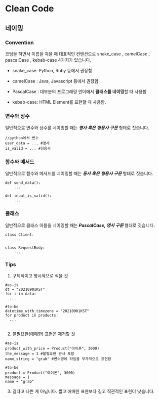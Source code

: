 # Clean Code

## 네이밍

### Convention
코딩을 하면서 이름을 지을 때 대표적인 컨벤션으로 snake_case , camelCase , pascalCase , kebab-case 4가지가 있습니다.
- snake_case: Python, Ruby 등에서 권장함

- camelCase : Java, Javascript 등에서 권장함

- PascalCase : 대부분의 프로그래밍 언어에서 **클래스를 네이밍**할 때 사용함

- kebab-case: HTML Element를 표현할 때 사용함.

### 변수와 상수
일반적으로 변수와 상수를 네이밍할 때는 ***명사 혹은 형용사 구문*** 형태로 짓습니다.
```
//python에서 변수
user_data = ... #명사
is_valid = ... #형용사
```

### 함수와 메서드
일반적으로 함수와 메서드를 네이밍할 때는 ***동사 혹은 형용사 구문*** 형태로 짓습니다.
```
def send_data():
    ...

def input_is_valid():
    ...

```

### 클래스
일반적으로 클래스 이름을 네이밍할 때는 ***PascalCase, 명사 구문*** 형태로 짓습니다.
```
class Client:
    ...

class RequestBody:
    ...

```

### Tips
1. 구체적이고 명시적으로 적을 것

```
#as-is
dt = "20210901KST"
for i in data:
  ...

#to-be
datetime_with_timezone = "20210901KST"
for product in products:
  ...


```

2. 불필요한(애매한) 표현은 제거할 것

```
#as-is
product_with_price = Product("아이폰", 3000)
the_message = 1 #불필요한 관사 포함
name_string = "grab" #변수명에 타입을 부가적으로 표현함

#to-be
product = Product("아이폰", 3000) 
message = 1
name = "grab"

```

3. 길다고 나쁜 게 아닙니다. 짧고 애매한 표현보다 길고 직관적인 표현이 낫습니다.